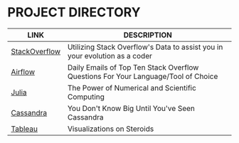 # PROJECT DIRECTORY

| LINK | DESCRIPTION |
| ------ | ------ |
| [StackOverflow](https://github.com/Zu1uDe1ta/Week9_ResearchProject/blob/master/STACK%20OVERFLOW%20DATASET%20/STACKOVERFLOW_README.md) | Utilizing Stack Overflow's Data to assist you in your evolution as a coder|
| [Airflow](https://github.com/Zu1uDe1ta/AirflowProject/blob/master/README.md) | Daily Emails of Top Ten Stack Overflow Questions For Your Language/Tool of Choice |
| [Julia](https://github.com/Zu1uDe1ta/Week9_ResearchProject/blob/master/JULIA/JULIA_README.md)| The Power of Numerical and Scientific Computing |
| [Cassandra](https://github.com/Zu1uDe1ta/Week9_ResearchProject/blob/master/CASSANDRA/CASSANDRA_README.md) | You Don't Know Big Until You've Seen Cassandra|
| [Tableau](https://github.com/Zu1uDe1ta/Week9_ResearchProject/blob/master/TABLEAU/TABLEAU_README.md) | Visualizations on Steroids |




















